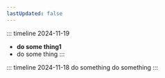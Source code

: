 ```yaml
---
lastUpdated: false
---
```


::: timeline 2024-11-19

- **do some thing1**
- do some thing
  :::

::: timeline 2024-11-18
do something
do something
:::
